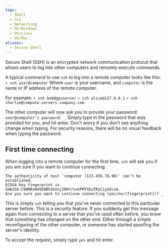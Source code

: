 ```yaml
---
tags:
  - Shell
  - CLI
  - Networking
  - OS/Windows
  - OS/Linux
  - OS/Mac
aliases:
  - Secure Shell
---
```


Secure Shell (SSH) is an encrypted network communication protocol that allows users to log into other computers and remotely execute commands.

A typical command to use `ssh` to log into a remote computer looks like this:
`> ssh user@computer`
Where `user` is your username, and `computer` is the name or IP address of the remote computer.

For example:
`> ssh bob@gpuserver`
`> ssh alice@127.0.0.1`
`> ssh charlie@compute.servers.company.com`

The other computer will now ask you to provide your password:
`user@computer's password: _`
Simply type in the password that was provided for you, and hit enter. Don't worry if you don't see anything change when typing. For security reasons, there will be no visual feedback when typing the password.

## First time connecting
When logging into a remote computer for the first time, `ssh` will ask you if you are sure if you want to continue connecting:

```
The authenticity of host 'computer (123.456.78.90)' can't be established.
ECDSA key fingerprint is SHA256:C90NRsN45D9BhSUonjZbKY/nxkPMTXEuTRsC1yUXcu8.
Are you sure you want to continue connecting (yes/no/[fingerprint])? _
```

This is simply `ssh` telling you that you've never connected to this particular server before. This is a security feature. If you suddenly get this message again from connecting to a server that you've used often before, you know that _something_ has changed on the other end. Either through a simple reconfiguring of the other computer, or someone has started spoofing the server's identity.

To accept the request, simply type `yes` and hit enter.

